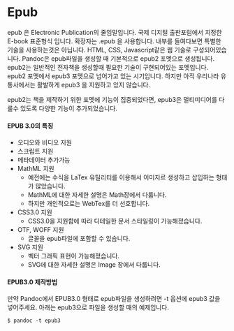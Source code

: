 # Epub
epub 은 Electronic Publication의 줄임말입니다.
국제 디지털 출판포럼에서 지정한 E-book 표준형식 입니다.
확장자는 .epub 을 사용합니다.
내부를 들여다보면 특별한 기술을 사용하는것은 아닙니다.
HTML, CSS, Javascript같은 웹 기술로 구성되어있습니다.
Pandoc은 epub파일을 생성할 때 기본적으로 epub2 포멧으로 생성됩니다.
epub2는 일반적인 전자책을 생성할때 필요한 기술이 구현되어있는 포멧입니다.
epub2 포멧에서 epub3 포멧으로 넘어가고 있는 시기입니다.
하지만 아직 우리나라 유통사에서는 활발하게 epub3 을 지원하고 있지 않습니다.

epub2는 책을 제작하기 위한 포멧에 기능이 집중되었다면, 
epub3은 멀티미디어를 다룰수 있도록 다양한 기능이 추가되었습니다.

#### EPUB 3.0의 특징
- 오디오와 비디오 지원
- 스크립트 지원
- 메타데이터 추가가능
- MathML 지원
	- 예전에는 수식을 LaTex 유틸리티를 이용해서 이미지르 생성하고 삽입하는 형태가 많았습니다.
	- MathML에 대한 자세한 설명은 Math장에서  다룹니다.
	- 하지만 개인적으로는 WebTex를 더 선호합니다.
- CSS3.0 지원
	- CSS3.0을 지원함에 따라 디테일한 문서 스타일링이 가능해졌습니다.
- OTF, WOFF 지원
	- 글꼴을 epub파일에 포함할 수 있습니다.
- SVG 지원
	- 벡터 그래픽 표현이 가능해졌습니다.
	- SVG에 대한 자세한 설명은 Image 장에서 다룹니다.

#### EPUB3.0 제작방법
만약 Pandoc에서 EPUB3.0 형태로 epub파일을 생성하려면 -t 옵션에 epub3 값을 넣어주세요.
아래는 epub3으로 파일을 생성할 때의 예제입니다.

	$ pandoc -t epub3
